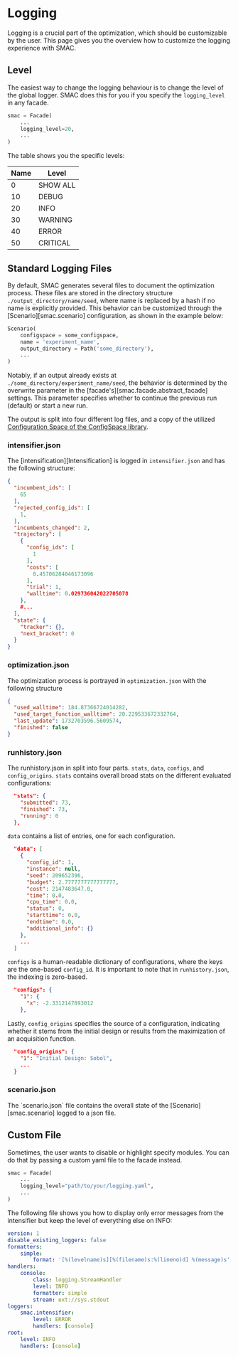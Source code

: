 # Logging

Logging is a crucial part of the optimization, which should be customizable by the user. This page gives you the
overview how to customize the logging experience with SMAC.

## Level

The easiest way to change the logging behaviour is to change the level of the global logger. SMAC does this for you
if you specify the ``logging_level`` in any facade.

```python 
smac = Facade(
    ...
    logging_level=20,
    ...
)
```

The table shows you the specific levels:

| Name      | Level    |
|-----------|----------|
| 0         | SHOW ALL |
| 10        | DEBUG    |
| 20        | INFO     |
| 30        | WARNING  |
| 40        | ERROR    |
| 50        | CRITICAL |

## Standard Logging Files

By default, SMAC generates several files to document the optimization process. These files are stored in the directory structure `./output_directory/name/seed`, where name is replaced by a hash if no name is explicitly provided. This behavior can be customized through the [Scenario][smac.scenario] configuration, as shown in the example below:
```python
Scenario(
    configspace = some_configspace,
    name = 'experiment_name',
    output_directory = Path('some_directory'),
    ...
)
```
Notably, if an output already exists at `./some_directory/experiment_name/seed`, the behavior is determined by the overwrite parameter in the [facade's][smac.facade.abstract_facade] settings. This parameter specifies whether to continue the previous run (default) or start a new run.

The output is split into four different log files, and a copy of the utilized [Configuration Space of the ConfigSpace library](https://automl.github.io/ConfigSpace/latest/).

### intensifier.json
The [intensification][Intensification] is logged in `intensifier.json` and has the following structure:

```json
{
  "incumbent_ids": [
    65
  ],
  "rejected_config_ids": [
    1,
  ],
  "incumbents_changed": 2,
  "trajectory": [
    {
      "config_ids": [
        1
      ],
      "costs": [
        0.45706284046173096
      ],
      "trial": 1,
      "walltime": 0.029736042022705078
    },
    #...
  ],
  "state": {
    "tracker": {},
    "next_bracket": 0
  }
}
```

### optimization.json
The optimization process is portrayed in `optimization.json` with the following structure

```json
{
  "used_walltime": 184.87366724014282,
  "used_target_function_walltime": 20.229533672332764,
  "last_update": 1732703596.5609574,
  "finished": false
}
``` 
### runhistory.json
The runhistory.json in split into four parts. `stats`, `data`, `configs`, and `config_origins`.
`stats` contains overall broad stats on the different evaluated configurations:
```json
  "stats": {
    "submitted": 73,
    "finished": 73,
    "running": 0
  },
```

`data` contains a list of entries, one for each configuration.
```json
  "data": [
    {
      "config_id": 1,
      "instance": null,
      "seed": 209652396,
      "budget": 2.7777777777777777,
      "cost": 2147483647.0,
      "time": 0.0,
      "cpu_time": 0.0,
      "status": 0,
      "starttime": 0.0,
      "endtime": 0.0,
      "additional_info": {}
    },
    ...
  ]

```

`configs` is a human-readable dictionary of configurations, where the keys are the one-based `config_id`. It is important to note that in `runhistory.json`, the indexing is zero-based.
```json
  "configs": {
    "1": {
      "x": -2.3312147893012
    },
```

Lastly, `config_origins` specifies the source of a configuration, indicating whether it stems from the initial design or results from the maximization of an acquisition function.
```json
  "config_origins": {
    "1": "Initial Design: Sobol",
    ...
  }
```

### scenario.json
The ´scenario.json´ file contains the overall state of the [Scenario][smac.scenario] logged to a json file.

## Custom File

Sometimes, the user wants to disable or highlight specify modules. You can do that by passing a custom yaml
file to the facade instead.

```python 
smac = Facade(
    ...
    logging_level="path/to/your/logging.yaml",
    ...
)
```

The following file shows you how to display only error messages from the intensifier 
but keep the level of everything else on INFO:

```yaml
version: 1
disable_existing_loggers: false
formatters:
    simple:
        format: '[%(levelname)s][%(filename)s:%(lineno)d] %(message)s'
handlers:
    console:
        class: logging.StreamHandler
        level: INFO
        formatter: simple
        stream: ext://sys.stdout
loggers:
    smac.intensifier:
        level: ERROR
        handlers: [console]
root:
    level: INFO
    handlers: [console]
```
